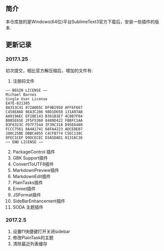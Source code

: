 ## 简介
本仓库放的是Windows(64位)平台SublimeText3官方下载后，安装一些插件的版本.

## 更新记录
### 2017.1.25
初次提交，相比官方解压缩后，增加的文件有:
1. 注册码文件

```
—– BEGIN LICENSE —–
Michael Barnes
Single User License
EA7E-821385
8A353C41 872A0D5C DF9B2950 AFF6F667
C458EA6D 8EA3C286 98D1D650 131A97AB
AA919AEC EF20E143 B361B1E7 4C8B7F04
B085E65E 2F5F5360 8489D422 FB8FC1AA
93F6323C FD7F7544 3F39C318 D95E6480
FCCC7561 8A4A1741 68FA4223 ADCEDE07
200C25BE DBBC4855 C4CFB774 C5EC138C
0FEC1CEF D9DCECEC D3A5DAD1 01316C36
—— END LICENSE ——
```
2. PackageControl 插件
3. GBK Support插件
4. ConvertToUTF8插件
5. MarkdownPreview插件
6. MarkdownEdit插件
7. PlainTasks插件
8. Emmet插件
9. JSFormat插件
10. SideBarEnhancement插件
11. SODA 主题插件

### 2017.2.5
1. 设置f1快捷键打开关闭sidebar
2. 修改PlainTask的主题
3. 清除最近列表缓存
